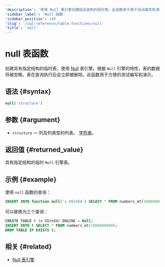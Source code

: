 ```yaml
---
'description': '使用 Null 表引擎创建指定结构的临时表。此函数用于便于测试编写和演示。'
'sidebar_label': 'Null 函数'
'sidebar_position': 140
'slug': '/sql-reference/table-functions/null'
'title': 'null'
---
```





# null 表函数

创建具有指定结构的临时表，使用 [Null](../../engines/table-engines/special/null.md) 表引擎。根据 `Null` 引擎的特性，表的数据将被忽略，表在查询执行后会立即被删除。此函数用于方便的测试编写和演示。

## 语法 {#syntax}

```sql
null('structure')
```

## 参数 {#argument}

- `structure` — 列及列类型的列表。 [字符串](../../sql-reference/data-types/string.md)。

## 返回值 {#returned_value}

具有指定结构的临时 `Null` 引擎表。

## 示例 {#example}

使用 `null` 函数的查询：

```sql
INSERT INTO function null('x UInt64') SELECT * FROM numbers_mt(1000000000);
```
可以替换为三个查询：

```sql
CREATE TABLE t (x UInt64) ENGINE = Null;
INSERT INTO t SELECT * FROM numbers_mt(1000000000);
DROP TABLE IF EXISTS t;
```

## 相关 {#related}

- [Null 表引擎](../../engines/table-engines/special/null.md)
